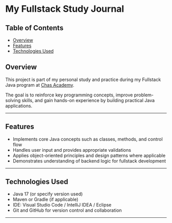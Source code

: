 # My Fullstack Study Journal

## Table of Contents
- [Overview](#overview)
- [Features](#features)
- [Technologies Used](#technologies-used)

## Overview

This project is part of my personal study and practice during my Fullstack Java program at [Chas Academy](https://chasacademy.se/program/fullstack-java).

The goal is to reinforce key programming concepts, improve problem-solving skills, and gain hands-on experience by building practical Java applications.

---

## Features

- Implements core Java concepts such as classes, methods, and control flow
- Handles user input and provides appropriate validations
- Applies object-oriented principles and design patterns where applicable
- Demonstrates understanding of backend logic for fullstack development

---

## Technologies Used

- Java 17 (or specify version used)
- Maven or Gradle (if applicable)
- IDE: Visual Studio Code / IntelliJ IDEA / Eclipse
- Git and GitHub for version control and collaboration

---
